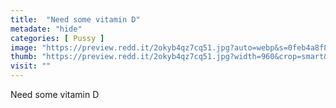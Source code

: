 ```yaml
---
title:  "Need some vitamin D"
metadate: "hide"
categories: [ Pussy ]
image: "https://preview.redd.it/2okyb4qz7cq51.jpg?auto=webp&s=0feb4a8f86ebee32165da55ab46130103f724a57"
thumb: "https://preview.redd.it/2okyb4qz7cq51.jpg?width=960&crop=smart&auto=webp&s=abe7cdd7c1b754dfbbbecb33ba71e59fc60f1447"
visit: ""
---
```

Need some vitamin D
